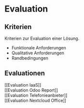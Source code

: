# Evaluation

## Kriterien

Kriterien zur Evaluation einer Lösung.

* Funktionale Anforderungen
* Qualitative Anforderungen
* Randbedingungen

## Evaluationen

[[Evaluation IaaS]]  
[[Evaluation Odoo Report]]  
[[Evaluation Telefonieanbieter]]  
[[Evaluation Nextcloud Office]]